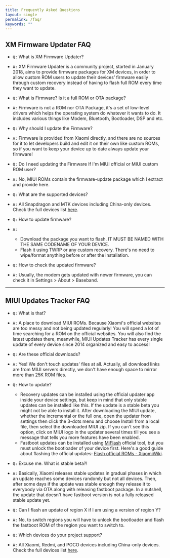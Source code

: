 ```yaml
---
title: Frequently Asked Questions
layout: single
permalink: /faq/
keywords: ""
---
```


## XM Firmware Updater FAQ

* ```Q:``` What is XM Firmware Updater?
* ```A:``` XM Firmware Updater is a community project, started in January 2018, aims to provide firmware packages for XM devices, in order to allow custom ROM users to update their devices’ firmware easily through custom recovery instead of having to flash full ROM every time they want to update.

* ```Q:``` What is Firmware? Is it a full ROM or OTA package?
* ```A:``` Firmware is not a ROM nor OTA Package, it's a set of low-level drivers which helps the operating system do whatever it wants to do. It includes various things like Modem, Bluetooth, Bootloader, DSP and etc.

* ```Q:``` Why should I update the Firmware?
* ```A:``` Firmware is provided from Xiaomi directly, and there are no sources for it to let developers build and edit it on their own like custom ROMs, so if you want to keep your device up to date always update your firmware!

* ```Q:``` Do I need updating the Firmware If I'm MIUI official or MIUI custom ROM user?
*	```A:``` No, MIUI ROMs contain the firmware-update package which I extract and provide here.

* ```Q:``` What are the supported devices?
* ```A:``` All Snapdragon and MTK devices including China-only devices. Check the full devices list [here](https://xmfirmwareupdater.com/supported/firmware/).

* ```Q:``` How to update firmware?
* ```A:``` 
	* Download the package you want to flash. IT MUST BE NAMED WITH THE SAME CODENAME OF YOUR DEVICE.
	* Flash it using TWRP or any custom recovery. There's no need to wipe/format anything before or after the installation.

* ```Q:``` How to check the updated firmware?
* ```A:``` Usually, the modem gets updated with newer firmware, you can check it in Settings > About > Baseband.

<hr/>

## MIUI Updates Tracker FAQ

* ```Q:``` What is that?
* ```A:``` A place to download MIUI ROMs. Because Xiaomi's official websites are too messy and not being updated regularly! You will spend a lot of time searching for a ROM on the official websites. You will also find the latest updates there, meanwhile, MIUI Updates Tracker has every single update of every device since 2014 organized and easy to access!

* ```Q:``` Are these official downloads?
* ```A:``` Yes! We don't touch updates' files at all. Actually, all download links are from MIUI servers directly, we don't have enough space to mirror more than 25K ROM files.

* ```Q:``` How to update?
	* Recovery updates can be installed using the official updater app inside your device settings, but keep in mind that only stable updates can be installed like this. If the update is a stable beta you might not be able to install it. After downloading the MIUI update, whether the incremental or the full one, open the updater from settings then click the 3-dots menu and choose Install from a local file, then select the downloaded MIUI zip. If you can't see this option, click on MIUI logo in the updater several times till you see a message that tells you more features have been enabled.
	* Fastboot updates can be installed using [MiFlash](https://xiaomiwiki.github.io/wiki/Tools_for_Xiaomi_devices.html) official tool, but you must unlock the bootloader of your device first. Here's a good guide about flashing the official updates: [Flash official ROMs - XiaomiWiki](https://xiaomiwiki.github.io/wiki/Flash_official_ROMs.html).

* ```Q:``` Excuse me. What is stable beta?!
* ```A:``` Basically, Xiaomi releases stable updates in gradual phases in which an update reaches some devices randomly but not all devices. Then, after some days if the update was stable enough they release it to everybody via OTA along with releasing fastboot package. In a nutshell, the update that doesn't have fastboot version is not a fully released stable update yet.

* ```Q:``` Can I flash an update of region X if I am using a version of region Y?
* ```A:``` No, to switch regions you will have to unlock the bootloader and flash the fastboot ROM of the region you want to switch to.

* ```Q:``` Which devices do your project support?
* ```A:``` All Xiaomi, Redmi, and POCO devices including China-only devices. Check the full devices list [here](https://xmfirmwareupdater.com/supported/miui/).
